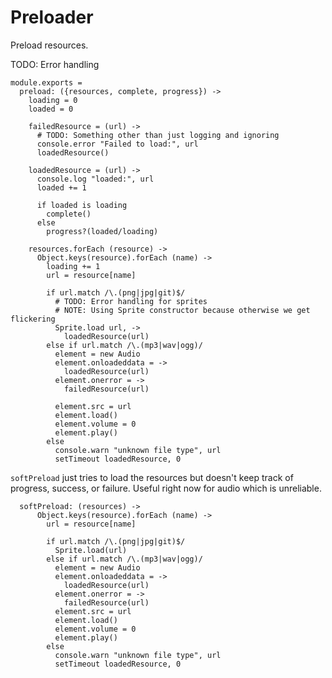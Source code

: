 Preloader
=========

Preload resources.

TODO: Error handling

    module.exports =
      preload: ({resources, complete, progress}) ->
        loading = 0
        loaded = 0

        failedResource = (url) ->
          # TODO: Something other than just logging and ignoring
          console.error "Failed to load:", url
          loadedResource()

        loadedResource = (url) ->
          console.log "loaded:", url
          loaded += 1

          if loaded is loading
            complete()
          else
            progress?(loaded/loading)

        resources.forEach (resource) ->
          Object.keys(resource).forEach (name) ->
            loading += 1
            url = resource[name]

            if url.match /\.(png|jpg|git)$/
              # TODO: Error handling for sprites
              # NOTE: Using Sprite constructor because otherwise we get flickering
              Sprite.load url, ->
                loadedResource(url)
            else if url.match /\.(mp3|wav|ogg)/
              element = new Audio
              element.onloadeddata = ->
                loadedResource(url)
              element.onerror = ->
                failedResource(url)

              element.src = url
              element.load()
              element.volume = 0
              element.play()
            else
              console.warn "unknown file type", url
              setTimeout loadedResource, 0

`softPreload` just tries to load the resources but doesn't keep track of 
progress, success, or failure. Useful right now for audio which is unreliable.

      softPreload: (resources) ->
          Object.keys(resource).forEach (name) ->
            url = resource[name]

            if url.match /\.(png|jpg|git)$/
              Sprite.load(url)
            else if url.match /\.(mp3|wav|ogg)/
              element = new Audio
              element.onloadeddata = ->
                loadedResource(url)
              element.onerror = ->
                failedResource(url)
              element.src = url
              element.load()
              element.volume = 0
              element.play()
            else
              console.warn "unknown file type", url
              setTimeout loadedResource, 0
